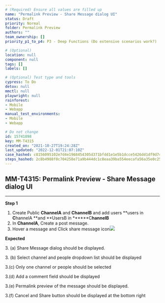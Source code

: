 ```yaml
---
# (Required) Ensure all values are filled up
name: "Permalink Preview - Share Message dialog UI"
status: Draft
priority: Normal
folder: Permalink Preview
authors: ""
team_ownership: []
priority_p1_to_p4: P3 - Deep Functions (Do extensive scenarios work?)

# (Optional)
location: null
component: null
tags: []
labels: []

# (Optional) Test type and tools
cypress: To Do
detox: null
mmctl: null
playwright: null
rainforest:
- Mobile
- Webapp
manual_test_environments:
- Mobile
- Webapp

# Do not change
id: 15741898
key: MM-T4315
created_on: "2021-10-27T19:24:28Z"
last_updated: "2022-12-01T21:07:10Z"
case_hashed: c8156095102e7d4e1968454305d371bfdd1e1e5b1dcce5426dd1df9d74c93b310f09cb1eead601d06b8b061c3d788dae
steps_hashed: 2c8b4988f0c704258e71a9b444dc1c8eaa39ba554eecafa56a35e0c25d752d69471873ae6c97d223c94e387bfa3f8584
---
```


<!-- (Auto-generated) Based on frontmatter's "key" and "name" -->

## MM-T4315: Permalink Preview - Share Message dialog UI

---

**Step 1**

1. Create Public **ChannelA** and **ChannelB** and add users \*\*users in **C**hannelA \*\*and \*\*UsersB in \*\*\*\*\*\*C**hannelB**
2. In **ChannelA**, Create a post message.
3. Hover a message and Click share message icon![](https://smartbear-tm4j-prod-us-west-2-attachment-rich-text.s3.us-west-2.amazonaws.com/embedded-f3277290f945470c4add5d21ef3dc7ca7b74388fc7152bfb6b99ae58c66a95a8-1635364710474-1635364710474.png)

**Expected**

3\. (a) Share Message dialog should be displayed.

3\. (b) Select channel and people dropdown list should be displayed

3.(c) Only one channel or people should be selected

3.(d) Add a comment field should be displayed

3.(e) Permalink preview of the message should be displayed.

3.(f) Cancel and Share button should be displayed at the bottom right
